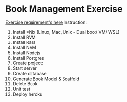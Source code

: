 # Book Management Exercise
[Exercise requirement's here](https://goo.gl/8F3Jsj)
Instruction:
1. Install *Nix (Linux, Mac, Unix - Dual boot/ VM/ WSL)
2. Install RVM
3. Install Rails
4. Install NVM
5. Install Nodejs
6. Install Postgres
7. Create project:
8. Start server
9. Create database
10. Generate Book Model & Scaffold
11. Delete Book
12. Unit test
13. Deploy heroku